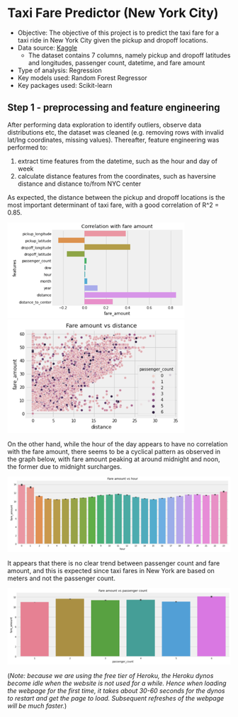 # Taxi Fare Predictor (New York City)
- Objective: The objective of this project is to predict the taxi fare for a taxi ride in New York City given the pickup and dropoff locations.
- Data source: [Kaggle](https://www.kaggle.com/competitions/new-york-city-taxi-fare-prediction/overview)
  - The dataset contains 7 columns, namely pickup and dropoff latitudes and longitudes, passenger count, datetime, and fare amount
- Type of analysis: Regression
- Key models used: Random Forest Regressor
- Key packages used: Scikit-learn

## Step 1 - preprocessing and feature engineering
After performing data exploration to identify outliers, observe data distributions etc, the dataset was cleaned (e.g. removing rows with invalid lat/lng coordinates, missing values). Thereafter, feature engineering was performed to:
  1. extract time features from the datetime, such as the hour and day of week
  2. calculate distance features from the coordinates, such as haversine distance and distance to/from NYC center

As expected, the distance between the pickup and dropoff locations is the most important determinant of taxi fare, with a good correlation of R^2 = 0.85.

<img src="images/correlation.png" alt="correlation" width="400"/><img src="images/distance-fare.png" alt="distance-fare" width="400"/>

On the other hand, while the hour of the day appears to have no correlation with the fare amount, there seems to be a cyclical pattern as observed in the graph below, with fare amount peaking at around midnight and noon, the former due to midnight surcharges.

![hour-fare](images/hour-fare.png)

It appears that there is no clear trend between passenger count and fare amount, and this is expected since taxi fares in New York are based on meters and not the passenger count.

![passenger-fare](images/passenger-fare.png)

(*Note: because we are using the free tier of Heroku, the Heroku dynos become idle when the website is not used for a while. Hence when loading the webpage for the first time, it takes about 30-60 seconds for the dynos to restart and get the page to load. Subsequent refreshes of the webpage will be much faster.*)
